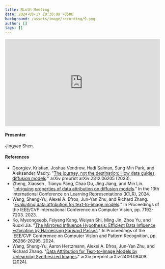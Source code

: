 ```yaml
---
title: Ninth Meeting
date: 2024-08-17 19:30:00 -0500
background: /assets/image/recording/9.png
author: []
tags: []
---
```


<style>
.video-container {
  position: relative;
  padding-bottom: 56.25%; /* 16:9 aspect ratio */
  height: 0;
  overflow: hidden;
  max-width: 100%;
  background: #000;
}

.video-container iframe {
  position: absolute;
  top: 0;
  left: 0;
  width: 100%;
  height: 100%;
  border: 0;
}
</style>

<div class="video-container">
  <iframe width="560" height="315" src="https://www.youtube.com/embed/84jQTvmOBl0" frameborder="0" allow="accelerometer; autoplay; clipboard-write; encrypted-media; gyroscope; picture-in-picture" allowfullscreen></iframe>
</div>

#### Presenter

Jingyan Shen.

#### References

- Georgiev, Kristian, Joshua Vendrow, Hadi Salman, Sung Min Park, and Aleksander Madry. "[The journey, not the destination: How data guides diffusion models](https://arxiv.org/abs/2312.06205)." arXiv preprint arXiv:2312.06205 (2023).
- Zheng, Xiaosen , Tianyu Pang, Chao Du, Jing Jiang, and Min Lin. “[Intriguing properties of data attribution on diffusion models](https://sail-sg.github.io/D-TRAK/).” In the 13th International Conference on Learning Representations (ICLR), 2024.
- Wang, Sheng-Yu, Alexei A. Efros, Jun-Yan Zhu, and Richard Zhang. "[Evaluating data attribution for text-to-image models](https://peterwang512.github.io/GenDataAttribution/)." In Proceedings of the IEEE/CVF International Conference on Computer Vision, pp. 7192-7203. 2023.
- Ko, Myeongseob, Feiyang Kang, Weiyan Shi, Ming Jin, Zhou Yu, and Ruoxi Jia. "[The Mirrored Influence Hypothesis: Efficient Data Influence Estimation by Harnessing Forward Passes](https://arxiv.org/abs/2402.08922)." In Proceedings of the IEEE/CVF Conference on Computer Vision and Pattern Recognition, pp. 26286-26295. 2024.
- Wang, Sheng-Yu, Aaron Hertzmann, Alexei A. Efros, Jun-Yan Zhu, and Richard Zhang. "[Data Attribution for Text-to-Image Models by Unlearning Synthesized Images](https://arxiv.org/abs/2406.09408)." arXiv preprint arXiv:2406.09408 (2024).

